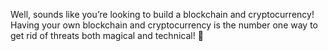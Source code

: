 Well, sounds like you’re looking to build a blockchain and cryptocurrency! Having your own blockchain and cryptocurrency is the number one way to get rid of threats both magical and technical! 🤩
